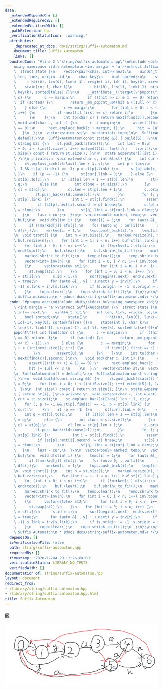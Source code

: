 ```yaml
---
data:
  _extendedDependsOn: []
  _extendedRequiredBy: []
  _extendedVerifiedWith: []
  _pathExtension: hpp
  _verificationStatusIcon: ':warning:'
  attributes:
    _deprecated_at_docs: docs/string/suffix-automaton.md
    document_title: Suffix Automaton
    links: []
  bundledCode: "#line 2 \"string/suffix-automaton.hpp\"\n#include <bits/stdc++.h>\n\
    using namespace std;\n\ntemplate <int margin = 'a'>\nstruct SuffixAutomaton {\n\
    \  struct state {\n    vector<pair<char, int>> next;\n    uint64_t hit;\n    int\
    \ len, link, origin, id;\n    char key;\n    bool sorted;\n\n    state()\n   \
    \     : hit(0), len(0), link(-1), origin(-1), id(-1), key(0), sorted(false) {}\n\
    \    state(int l, char k)\n        : hit(0), len(l), link(-1), origin(-1), id(-1),\
    \ key(k), sorted(false) {}\n\n    __attribute__((target(\"popcnt\"))) int find(char\
    \ c) {\n      c -= margin;\n      if (((hit >> c) & 1) == 0) return -1;\n    \
    \  if (sorted) {\n        return _mm_popcnt_u64(hit & ((1ull << c) - 1));\n  \
    \    } else {\n        c += margin;\n        for (int i = 0; i < (int)next.size();\
    \ i++) {\n          if (next[i].first == c) return i;\n        }\n        assert(0);\n\
    \      }\n    }\n\n    int to(char c) { return next[find(c)].second; }\n\n   \
    \ void add(char c, int i) {\n      c -= margin;\n      assert(((hit >> c) & 1)\
    \ == 0);\n      next.emplace_back(c + margin, i);\n      hit |= 1ull << c;\n \
    \   }\n  };\n  vector<state> st;\n  vector<int> topo;\n\n  SuffixAutomaton() =\
    \ default;\n\n  SuffixAutomaton(const string &S) { build(S); }\n\n  void build(const\
    \ string &S) {\n    st.push_back(state());\n    int last = 0;\n    for (int i\
    \ = 0; i < (int)S.size(); i++) extend(S[i], last);\n    tsort();\n  }\n\n  int\
    \ size() const { return st.size(); }\n\n  state &operator[](int i) { return st[i];\
    \ }\n\n private:\n  void extend(char c, int &last) {\n    int cur = st.size();\n\
    \    st.emplace_back(st[last].len + 1, c);\n    int p = last;\n    for (; p !=\
    \ -1 && st[p].find(c) == -1; p = st[p].link) {\n      st[p].add(c, cur);\n   \
    \ }\n    if (p == -1) {\n      st[cur].link = 0;\n    } else {\n      int q =\
    \ st[p].to(c);\n      if (st[p].len + 1 == st[q].len)\n        st[cur].link =\
    \ q;\n      else {\n        int clone = st.size();\n        {\n          state\
    \ cl = st[q];\n          cl.len = st[p].len + 1;\n          cl.origin = q;\n \
    \         st.push_back(std::move(cl));\n        }\n        for (; p != -1; p =\
    \ st[p].link) {\n          int i = st[p].find(c);\n          assert(i != -1);\n\
    \          if (st[p].next[i].second != q) break;\n          st[p].next[i].second\
    \ = clone;\n        }\n        st[q].link = st[cur].link = clone;\n      }\n \
    \   }\n    last = cur;\n  }\n\n  vector<bool> marked, temp;\n  vector<vector<int>>\
    \ buf;\n\n  void dfs(int i) {\n    temp[i] = 1;\n    for (auto &[_, j] : st[i].next)\n\
    \      if (!marked[j]) dfs(j);\n    for (auto &j : buf[i])\n      if (!marked[j])\
    \ dfs(j);\n    marked[i] = 1;\n    topo.push_back(i);\n    temp[i] = 0;\n  }\n\
    \n  void tsort() {\n    int n = st.size();\n    marked.resize(n), temp.resize(n),\
    \ buf.resize(n);\n    for (int i = 1; i < n; i++) buf[st[i].link].push_back(i);\n\
    \    for (int i = 0; i < n; i++)\n      if (!marked[i]) dfs(i);\n    reverse(begin(topo),\
    \ end(topo));\n    buf.clear();\n    buf.shrink_to_fit();\n    marked.clear();\n\
    \    marked.shrink_to_fit();\n    temp.clear();\n    temp.shrink_to_fit();\n\n\
    \    vector<int> inv(n);\n    for (int i = 0; i < n; i++) inv[topo[i]] = i;\n\
    \    {\n      vector<state> st2;\n      for (int i = 0; i < n; i++) st2.emplace_back(std::move(st[topo[i]]));\n\
    \      st.swap(st2);\n    }\n    for (int i = 0; i < n; i++) {\n      state &s\
    \ = st[i];\n      s.id = i;\n      sort(begin(s.next), end(s.next));\n      s.sorted\
    \ = true;\n      for (auto &[_, y] : s.next) y = inv[y];\n      if (s.link !=\
    \ -1) s.link = inv[s.link];\n      if (s.origin != -1) s.origin = inv[s.origin];\n\
    \    }\n    topo.clear();\n    topo.shrink_to_fit();\n  }\n};\n\n/**\n * @brief\
    \ Suffix Automaton\n * @docs docs/string/suffix-automaton.md\n */\n"
  code: "#pragma once\n#include <bits/stdc++.h>\nusing namespace std;\n\ntemplate\
    \ <int margin = 'a'>\nstruct SuffixAutomaton {\n  struct state {\n    vector<pair<char,\
    \ int>> next;\n    uint64_t hit;\n    int len, link, origin, id;\n    char key;\n\
    \    bool sorted;\n\n    state()\n        : hit(0), len(0), link(-1), origin(-1),\
    \ id(-1), key(0), sorted(false) {}\n    state(int l, char k)\n        : hit(0),\
    \ len(l), link(-1), origin(-1), id(-1), key(k), sorted(false) {}\n\n    __attribute__((target(\"\
    popcnt\"))) int find(char c) {\n      c -= margin;\n      if (((hit >> c) & 1)\
    \ == 0) return -1;\n      if (sorted) {\n        return _mm_popcnt_u64(hit & ((1ull\
    \ << c) - 1));\n      } else {\n        c += margin;\n        for (int i = 0;\
    \ i < (int)next.size(); i++) {\n          if (next[i].first == c) return i;\n\
    \        }\n        assert(0);\n      }\n    }\n\n    int to(char c) { return\
    \ next[find(c)].second; }\n\n    void add(char c, int i) {\n      c -= margin;\n\
    \      assert(((hit >> c) & 1) == 0);\n      next.emplace_back(c + margin, i);\n\
    \      hit |= 1ull << c;\n    }\n  };\n  vector<state> st;\n  vector<int> topo;\n\
    \n  SuffixAutomaton() = default;\n\n  SuffixAutomaton(const string &S) { build(S);\
    \ }\n\n  void build(const string &S) {\n    st.push_back(state());\n    int last\
    \ = 0;\n    for (int i = 0; i < (int)S.size(); i++) extend(S[i], last);\n    tsort();\n\
    \  }\n\n  int size() const { return st.size(); }\n\n  state &operator[](int i)\
    \ { return st[i]; }\n\n private:\n  void extend(char c, int &last) {\n    int\
    \ cur = st.size();\n    st.emplace_back(st[last].len + 1, c);\n    int p = last;\n\
    \    for (; p != -1 && st[p].find(c) == -1; p = st[p].link) {\n      st[p].add(c,\
    \ cur);\n    }\n    if (p == -1) {\n      st[cur].link = 0;\n    } else {\n  \
    \    int q = st[p].to(c);\n      if (st[p].len + 1 == st[q].len)\n        st[cur].link\
    \ = q;\n      else {\n        int clone = st.size();\n        {\n          state\
    \ cl = st[q];\n          cl.len = st[p].len + 1;\n          cl.origin = q;\n \
    \         st.push_back(std::move(cl));\n        }\n        for (; p != -1; p =\
    \ st[p].link) {\n          int i = st[p].find(c);\n          assert(i != -1);\n\
    \          if (st[p].next[i].second != q) break;\n          st[p].next[i].second\
    \ = clone;\n        }\n        st[q].link = st[cur].link = clone;\n      }\n \
    \   }\n    last = cur;\n  }\n\n  vector<bool> marked, temp;\n  vector<vector<int>>\
    \ buf;\n\n  void dfs(int i) {\n    temp[i] = 1;\n    for (auto &[_, j] : st[i].next)\n\
    \      if (!marked[j]) dfs(j);\n    for (auto &j : buf[i])\n      if (!marked[j])\
    \ dfs(j);\n    marked[i] = 1;\n    topo.push_back(i);\n    temp[i] = 0;\n  }\n\
    \n  void tsort() {\n    int n = st.size();\n    marked.resize(n), temp.resize(n),\
    \ buf.resize(n);\n    for (int i = 1; i < n; i++) buf[st[i].link].push_back(i);\n\
    \    for (int i = 0; i < n; i++)\n      if (!marked[i]) dfs(i);\n    reverse(begin(topo),\
    \ end(topo));\n    buf.clear();\n    buf.shrink_to_fit();\n    marked.clear();\n\
    \    marked.shrink_to_fit();\n    temp.clear();\n    temp.shrink_to_fit();\n\n\
    \    vector<int> inv(n);\n    for (int i = 0; i < n; i++) inv[topo[i]] = i;\n\
    \    {\n      vector<state> st2;\n      for (int i = 0; i < n; i++) st2.emplace_back(std::move(st[topo[i]]));\n\
    \      st.swap(st2);\n    }\n    for (int i = 0; i < n; i++) {\n      state &s\
    \ = st[i];\n      s.id = i;\n      sort(begin(s.next), end(s.next));\n      s.sorted\
    \ = true;\n      for (auto &[_, y] : s.next) y = inv[y];\n      if (s.link !=\
    \ -1) s.link = inv[s.link];\n      if (s.origin != -1) s.origin = inv[s.origin];\n\
    \    }\n    topo.clear();\n    topo.shrink_to_fit();\n  }\n};\n\n/**\n * @brief\
    \ Suffix Automaton\n * @docs docs/string/suffix-automaton.md\n */\n"
  dependsOn: []
  isVerificationFile: false
  path: string/suffix-automaton.hpp
  requiredBy: []
  timestamp: '2020-12-04 23:12:26+09:00'
  verificationStatus: LIBRARY_NO_TESTS
  verifiedWith: []
documentation_of: string/suffix-automaton.hpp
layout: document
redirect_from:
- /library/string/suffix-automaton.hpp
- /library/string/suffix-automaton.hpp.html
title: Suffix Automaton
---
```

#### 図

![nyaan](nyaan.png)
